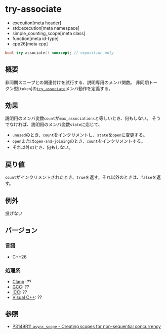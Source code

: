 # try-associate
* execution[meta header]
* std::execution[meta namespace]
* simple_counting_scope[meta class]
* function[meta id-type]
* cpp26[meta cpp]

```cpp
bool try-associate() noexcept; // exposition only
```

## 概要
非同期スコープとの関連付けを試行する、説明専用のメンバ関数。
非同期トークン型[`token`]の[`try_associate`](token/try_associate.md)メンバ動作を定義する。


## 効果
説明用のメンバ変数`count`が`max_associations`と等しいとき、何もしない。
そうでなければ、説明用のメンバ変数`state`に応じて、

- `unused`のとき、`count`をインクリメントし、`state`を`open`に変更する。
- `open`または`open-and-joining`のとき、`count`をインクリメントする。
- それ以外のとき、何もしない。


## 戻り値
`count`がインクリメントされたとき、`true`を返す。それ以外のときは、`false`を返す。


## 例外
投げない


## バージョン
### 言語
- C++26

### 処理系
- [Clang](/implementation.md#clang): ??
- [GCC](/implementation.md#gcc): ??
- [ICC](/implementation.md#icc): ??
- [Visual C++](/implementation.md#visual_cpp): ??


## 参照
- [P3149R11 `async_scope` - Creating scopes for non-sequential concurrency](https://open-std.org/jtc1/sc22/wg21/docs/papers/2025/p3149r11.html)
